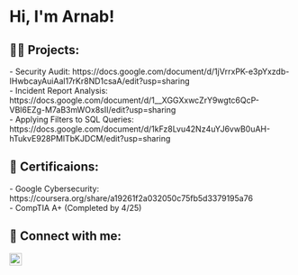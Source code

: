 <h1>Hi, I'm Arnab! </h1>

<h2>👨‍💻 Projects:</h2>
- Security Audit: https://docs.google.com/document/d/1jVrrxPK-e3pYxzdb-IHwbcayAuiAal17rKr8ND1csaA/edit?usp=sharing <br>
- Incident Report Analysis: https://docs.google.com/document/d/1__XGGXxwcZrY9wgtc6QcP-VBl6EZg-M7aB3mWOx8sII/edit?usp=sharing <br>
- Applying Filters to SQL Queries: https://docs.google.com/document/d/1kFz8Lvu42Nz4uYJ6vwB0uAH-hTukvE928PMlTbKJDCM/edit?usp=sharing <br>
<h2>📄 Certificaions:</h2>
- Google Cybersecurity: https://coursera.org/share/a19261f2a032050c75fb5d3379195a76  <br>
- CompTIA A+ (Completed by 4/25)
<h2> 🤳 Connect with me:</h2>

[<img align="left" alt="Arnab Kirtania | LinkedIn" width="22px" src="https://cdn.jsdelivr.net/npm/simple-icons@v3/icons/linkedin.svg" />][linkedin]

[linkedin]: https://www.linkedin.com/in/arnab-kirtania-170426241/

<!--
**joshmadakor1/joshmadakor1** is a ✨ _special_ ✨ repository because its `README.md` (this file) appears on your GitHub profile.

Here are some ideas to get you started:

- 🔭 I’m currently working on ...
- 🌱 I’m currently learning ...
- 👯 I’m looking to collaborate on ...
- 🤔 I’m looking for help with ...
- 💬 Ask me about ...
- 📫 How to reach me: ...
- 😄 Pronouns: ...
- ⚡ Fun fact: ...
-->
